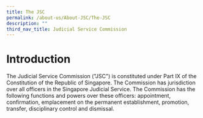 ```yaml
---
title: The JSC
permalink: /about-us/About-JSC/The-JSC
description: ""
third_nav_title: Judicial Service Commission
---
```



# Introduction
The Judicial Service Commission ("JSC") is constituted under Part IX of the Constitution of the Republic of Singapore. The Commission has jurisdiction over all officers in the Singapore Judicial Service. The Commission has the following functions and powers over these officers: appointment, confirmation, emplacement on the permanent establishment, promotion, transfer, disciplinary control and dismissal.